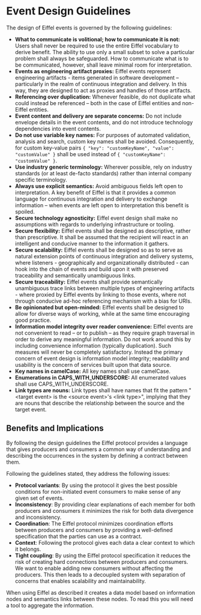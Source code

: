 <!---
   Copyright 2017-2022 Ericsson AB.
   For a full list of individual contributors, please see the commit history.

   Licensed under the Apache License, Version 2.0 (the "License");
   you may not use this file except in compliance with the License.
   You may obtain a copy of the License at

       http://www.apache.org/licenses/LICENSE-2.0

   Unless required by applicable law or agreed to in writing, software
   distributed under the License is distributed on an "AS IS" BASIS,
   WITHOUT WARRANTIES OR CONDITIONS OF ANY KIND, either express or implied.
   See the License for the specific language governing permissions and
   limitations under the License.
--->

# Event Design Guidelines
The design of Eiffel events is governed by the following guidelines:

* __What to communicate is volitional; how to communicate it is not:__ Users shall never be required to use the entire Eiffel vocabulary to derive benefit. The ability to use only a small subset to solve a particular problem shall always be safeguarded. How to communicate what is to be communicated, however, shall leave minimal room for interpretation.
* __Events as engineering artifact proxies:__ Eiffel events represent engineering artifacts - items generated in software development – particularly in the realm of continuous integration and delivery. In this way, they are designed to act as proxies and handles of those artifacts.
* __Referencing over duplication:__ Whenever feasible, do not duplicate what could instead be referenced – both in the case of Eiffel entities and non-Eiffel entities.
* __Event content and delivery are separate concerns:__ Do not include envelope details in the event contents, and do not introduce technology dependencies into event contents.
* __Do not use variable key names:__ For purposes of automated validation, analysis and search, custom key names shall be avoided. Consequently, for custom key-value pairs `{ "key": "customKeyName", "value": "customValue" }` shall be used instead of `{ "customKeyName": "customValue" }`.
* __Use industry generic terminology:__ Wherever possible, rely on industry standards (or at least de-facto standards) rather than internal company specific terminology.
* __Always use explicit semantics:__ Avoid ambiguous fields left open to interpretation. A key benefit of Eiffel is that it provides a common language for continuous integration and delivery to exchange information – when events are left open to interpretation this benefit is spoiled.
* __Secure technology agnosticity:__ Eiffel event design shall make no assumptions with regards to underlying infrastructure or tooling.
* __Secure flexibility:__ Eiffel events shall be designed as descriptive, rather than prescriptive. It shall be assumed that the recipient will react in an intelligent and conducive manner to the information it gathers.
* __Secure scalability:__ Eiffel events shall be designed so as to serve as natural extension points of continuous integration and delivery systems, where listeners - geographically and organizationally distributed - can hook into the chain of events and build upon it with preserved traceability and semantically unambiguous links.
* __Secure traceability:__ Eiffel events shall provide semantically unambiguous trace links between multiple types of engineering artifacts - where proxied by Eiffel events by linking to those events, where not through conducive ad-hoc referencing mechanism with a bias for URIs.
* __Be opinionated but open-minded:__ Eiffel events shall be designed to allow for diverse ways of working, while at the same time encouraging good practice.
* __Information model integrity over reader convenience:__ Eiffel events are not convenient to read – or to publish – as they require graph traversal in order to derive any meaningful information. Do not work around this by including convenience information (typically duplication). Such measures will never be completely satisfactory. Instead the primary concern of event design is information model integrity; readability and usability is the concern of services built upon that data source.
* __Key names in camelCase:__ All key names shall use camelCase.
* __Enumerations in CAPS_WITH_UNDERSCORE:__ All enumerated values shall use CAPS_WITH_UNDERSCORE.
* __Link types are nouns:__ Link types shall have names that fit the pattern "\<target event> is the \<source event>'s \<link type>", implying that they are nouns that describe the relationship between the source and the target event.

## Benefits and Implications

By following the design guidelines the Eiffel protocol provides a language that
gives producers and consumers a common way of understanding and describing the
occurrences in the system by defining a contract between them.

Following the guidelines stated, they address the following issues:

* __Protocol variants__: By using the protocol it gives the best possible
  conditions for non-initiated event consumers to make sense of any given set of
  events.
* __Inconsistency__: By providing clear explanations of each member for both
  producers and consumers it minimizes the risk for both data divergence and
  inconsistency.
* __Coordination__: The Eiffel protocol minimizes coordination efforts between
  producers and consumers by providing a well-defined specification that the
  parties can use as a contract.
* __Context__: Following the protocol gives each data a clear context to which it
  belongs.
* __Tight coupling__: By using the Eiffel protocol specification it reduces the
  risk of creating hard connections between producers and consumers. We want to
  enable adding new consumers without affecting the producers. This then leads to
  a decoupled system with separation of concerns that enables scalability and
  maintainability.

When using Eiffel as described it creates a data model based on information
nodes and semantics links between these nodes. To read this you will need a tool
to aggregate the information.

